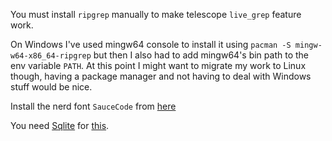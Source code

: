 You must install `ripgrep` manually to make telescope `live_grep` feature work.

On Windows I've used mingw64 console to install it using `pacman -S mingw-w64-x86_64-ripgrep`
but then I also had to add mingw64's bin path to the env variable `PATH`. 
At this point I might want to migrate my work to Linux though, having a package
manager and not having to deal with Windows stuff would be nice.

Install the nerd font `SauceCode` from [here](https://www.programmingfonts.org/#source-code-pro)

You need [Sqlite](https://www.sqlite.org/download.html) for [this](https://github.com/danielfalk/smart-open.nvim).
